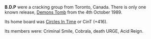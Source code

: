 **B.D.P** were a cracking group from Toronto, Canada. There is only one known release, [Demons Tomb](/f/b01985a) from the 4th October 1989.

Its home board was [Circles In Time](https://demozoo.org/bbs/13448/) or CinT (+416).

Its members were: Criminal Smile, Cobrala, death URGE, Acid Reign.